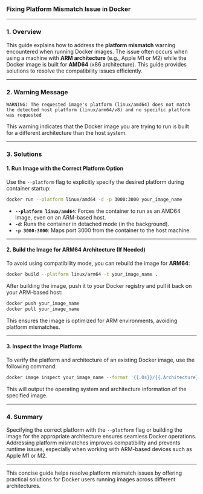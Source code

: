 ### **Fixing Platform Mismatch Issue in Docker**

---

### **1. Overview**  
This guide explains how to address the **platform mismatch** warning encountered when running Docker images. The issue often occurs when using a machine with **ARM architecture** (e.g., Apple M1 or M2) while the Docker image is built for **AMD64** (x86 architecture). This guide provides solutions to resolve the compatibility issues efficiently.

---

### **2. Warning Message**

```
WARNING: The requested image's platform (linux/amd64) does not match the detected host platform (linux/arm64/v8) and no specific platform was requested
```

This warning indicates that the Docker image you are trying to run is built for a different architecture than the host system.

---

### **3. Solutions**

#### **1. Run Image with the Correct Platform Option**

Use the `--platform` flag to explicitly specify the desired platform during container startup:

```bash
docker run --platform linux/amd64 -d -p 3000:3000 your_image_name
```

- **`--platform linux/amd64`**: Forces the container to run as an AMD64 image, even on an ARM-based host.
- **`-d`**: Runs the container in detached mode (in the background).
- **`-p 3000:3000`**: Maps port 3000 from the container to the host machine.

---

#### **2. Build the Image for ARM64 Architecture (If Needed)**

To avoid using compatibility mode, you can rebuild the image for **ARM64**:

```bash
docker build --platform linux/arm64 -t your_image_name .
```

After building the image, push it to your Docker registry and pull it back on your ARM-based host:

```bash
docker push your_image_name
docker pull your_image_name
```

This ensures the image is optimized for ARM environments, avoiding platform mismatches.

---

#### **3. Inspect the Image Platform**

To verify the platform and architecture of an existing Docker image, use the following command:

```bash
docker image inspect your_image_name --format '{{.Os}}/{{.Architecture}}'
```

This will output the operating system and architecture information of the specified image.

---

### **4. Summary**

Specifying the correct platform with the `--platform` flag or building the image for the appropriate architecture ensures seamless Docker operations. Addressing platform mismatches improves compatibility and prevents runtime issues, especially when working with ARM-based devices such as Apple M1 or M2.

---

This concise guide helps resolve platform mismatch issues by offering practical solutions for Docker users running images across different architectures.
